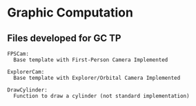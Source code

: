 # Graphic Computation

## Files developed for GC TP

    FPSCam:
      Base template with First-Person Camera Implemented
      
    ExplorerCam:
      Base template with Explorer/Orbital Camera Implemented
    
    DrawCylinder:
      Function to draw a cylinder (not standard implementation)

